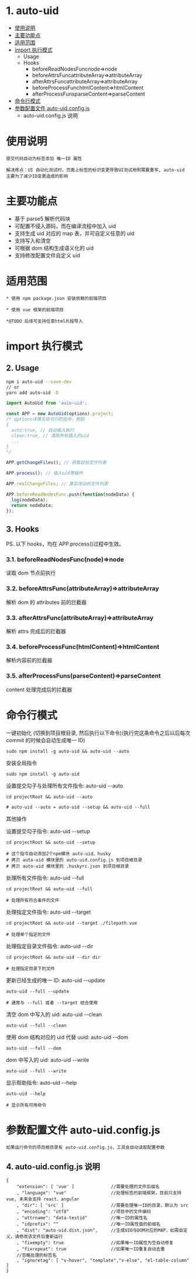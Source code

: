 
#  1. <a name='auto-uid'></a>auto-uid

<!-- TOC -->

- [使用说明](#%E4%BD%BF%E7%94%A8%E8%AF%B4%E6%98%8E)
- [主要功能点](#%E4%B8%BB%E8%A6%81%E5%8A%9F%E8%83%BD%E7%82%B9)
- [适用范围](#%E9%80%82%E7%94%A8%E8%8C%83%E5%9B%B4)
- [import 执行模式](#import-%E6%89%A7%E8%A1%8C%E6%A8%A1%E5%BC%8F)
  - [<a name='Usage'></a>Usage](#a-nameusageausage)
  - [<a name='Hooks'></a>Hooks](#a-namehooksahooks)
    - [<a name='beforeReadNodesFuncnodenode'></a>beforeReadNodesFuncnode=>node](#a-namebeforereadnodesfuncnodenodeabeforereadnodesfuncnodenode)
    - [<a name='beforeAttrsFuncattributeArrayattributeArray'></a>beforeAttrsFuncattributeArray=>attributeArray](#a-namebeforeattrsfuncattributearrayattributearrayabeforeattrsfuncattributearrayattributearray)
    - [<a name='afterAttrsFuncattributeArrayattributeArray'></a>afterAttrsFuncattributeArray=>attributeArray](#a-nameafterattrsfuncattributearrayattributearrayaafterattrsfuncattributearrayattributearray)
    - [<a name='beforeProcessFunchtmlContenthtmlContent'></a>beforeProcessFunchtmlContent=>htmlContent](#a-namebeforeprocessfunchtmlcontenthtmlcontentabeforeprocessfunchtmlcontenthtmlcontent)
    - [<a name='afterProcessFunsparseContentparseContent'></a>afterProcessFunsparseContent=>parseContent](#a-nameafterprocessfunsparsecontentparsecontentaafterprocessfunsparsecontentparsecontent)
- [命令行模式](#%E5%91%BD%E4%BB%A4%E8%A1%8C%E6%A8%A1%E5%BC%8F)
- [参数配置文件 auto-uid.config.js](#%E5%8F%82%E6%95%B0%E9%85%8D%E7%BD%AE%E6%96%87%E4%BB%B6-auto-uidconfigjs)
  - [<a name='auto-uid.config.js'></a>auto-uid.config.js 说明](#a-nameauto-uidconfigjsaauto-uidconfigjs-%E8%AF%B4%E6%98%8E)

<!-- /TOC -->
# 使用说明

    提交代码自动为标签添加 唯一ID 属性

    解决疼点：UI 自动化测试时，页面上标签的标识变更导致UI测试用例需要重写, auto-uid 主要为了减少ID变更造成的影响

# 主要功能点

- 基于 parse5 解析代码块
- 可配置不侵入源码，而在编译流程中加入 uid
- 支持生成 uid 对应的 map 表，并可自定义任意的 uid
- 支持写入和清空
- 可根据 dom 结构生成语义化的 uid
- 支持修改配置文件自定义 uid

# 适用范围

    * 使用 npm package.json 安装依赖的前端项目

    * 使用 vue 框架的前端项目

    *@TODO 后续可支持任意html片段导入

# import 执行模式

##  2. <a name='Usage'></a>Usage

```bash
npm i auto-uid --save-dev
// or
yarn add auto-uid -D

```

```javascript
import AutoUid from 'auio-uid';

const APP = new AutoUid(options).project;
/* options详情见命令行的指令，例如
{
  auto:true, // 自动插入执行
  clean:true, // 清除所有插入的uid
  ...
}
*/

APP.getChangeFiles(); // 获取目标文件列表

APP.process(); // 插入uid等操作

APP.realChangeFiles; // 真实改动的文件列表

APP.beforeReadNodesFunc.push(function(nodeData) {
  log(nodeData);
  return nodeData;
});
```

##  3. <a name='Hooks'></a>Hooks

PS. 以下 hooks，均在 APP.process()过程中生效。

###  3.1. <a name='beforeReadNodesFuncnodenode'></a>beforeReadNodesFunc(node)=>node

读取 dom 节点前执行

###  3.2. <a name='beforeAttrsFuncattributeArrayattributeArray'></a>beforeAttrsFunc(attributeArray)=>attributeArray

解析 dom 的 attributes 前的拦截器

###  3.3. <a name='afterAttrsFuncattributeArrayattributeArray'></a>afterAttrsFunc(attributeArray)=>attributeArray

解析 attrs 完成后的拦截器

###  3.4. <a name='beforeProcessFunchtmlContenthtmlContent'></a>beforeProcessFunc(htmlContent)=>htmlContent

解析内容前的拦截器

###  3.5. <a name='afterProcessFunsparseContentparseContent'></a>afterProcessFuns(parseContent)=>parseContent

content 处理完成后的拦截器

# 命令行模式

一键初始化 (切换到项目根目录, 然后执行以下命令)(执行完这条命令之后以后每次 commit 的时候会自动生成唯一 ID)

    sudo npm install -g auto-uid && auto-uid --auto

安装全局指令

    sudo npm install -g auto-uid

设置提交勾子与处理所有文件指令: auto-uid --auto

    cd projectRoot && auto-uid --auto

    # auto-uid --auto = auto-uid --setup && auto-uid --full

其他操作

设置提交勾子指令: auto-uid --setup

    cd projectRoot && auto-uid --setup

    # 这个指令自动添加2个npm模块 auto-uid、husky
    # 拷贝 auto-uid 模块里的 auto-uid.config.js 到项目根目录
    # 拷贝 auto-uid 模块里的 .huskyrc.json 到项目根目录

处理所有文件指令: auto-uid --full

    cd projectRoot && auto-uid --full

    # 处理所有符合条件的文件

处理指定文件指令: auto-uid --target

    cd projectRoot && auto-uid --target ./filepath.vue

    # 处理单个指定的文件

处理指定目录文件指令: auto-uid --dir

    cd projectRoot && auto-uid --dir dir

    # 处理指定目录下的文件

更新已经生成的唯一 ID: auto-uid --update

    auto-uid --full --update

    # 通常与 --full 或者 --target 结合使用

清空 dom 中写入的 uid: auto-uid --clean

    auto-uid --full --clean

使用 dom 结构对应的 uid 代替 uuid: auto-uid --dom

    auto-uid --full --dom

dom 中写入的 uid: auto-uid --write

    auto-uid --full --write

显示帮助指令: auto-uid --help

    auto-uid --help

    # 显示所有可用命令

# 参数配置文件 auto-uid.config.js

    如果运行命令的项目根目录有 auto-uid.config.js，工具会自动读取配置参数

##  4. <a name='auto-uid.config.js'></a>auto-uid.config.js 说明

    {
        "extension": [ 'vue' ]              //需要处理的文件后缀名
        , "language": "vue"                 //处理标签的前端框架，目前只支持 vue, 未来会支持 react、angular
        , "dir": [ 'src' ]                  //需要处理唯一ID的目录，默认为 src
        , "encoding": "utf8"                //项目中的文件编码
        , "attrname": "data-testid"         //唯一ID的属性名
        , "idprefix": ""                    //唯一ID属性值的前缀名
        , "dist": "auto-uid.dist.json",     //生成UID与DOM对应的MAP，如需自定义，请修改该文件后重新运行
        , "fixempty": true                  //如果唯一ID属性为空自动修复
        , "fixrepeat": true                 //如果唯一ID重复自动去重
        //忽略处理的标签名
        , "ignoretag": [ "v-hover", "template","v-else", "el-table-column" ]
    }
